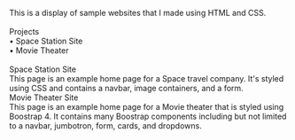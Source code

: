 This is a display of sample websites that I made using HTML and CSS.<br>
<br>
Projects<br>
• Space Station Site <br>
• Movie Theater <br>
<br>
Space Station Site<br>
This page is an example home page for a Space travel company. It's styled using CSS and contains a navbar, image containers, and a form.<br>
Movie Theater Site<br>
This page is an example home page for a Movie theater that is styled using Boostrap 4. It contains many Boostrap components including but not limited to a navbar, jumbotron, form, cards, and dropdowns.<br>
